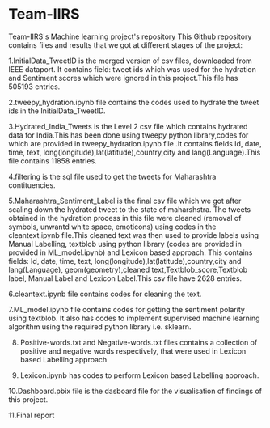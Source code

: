 # Team-IIRS
Team-IIRS's Machine learning project's repository
This Github repository contains files and results that we got at different stages of the project:

1.InitialData_TweetID is the merged version of csv files, downloaded from IEEE dataport. It contains field: tweet ids which was used for the hydration and Sentiment scores which were ignored in this project.This file has 505193 entries. 

2.tweepy_hydration.ipynb file contains the codes used to hydrate the tweet ids in the InitialData_TweetID. 

3.Hydrated_India_Tweets is the Level 2 csv file which contains hydrated data for India.This has been done using tweepy python library,codes for which are provided in tweepy_hydration.ipynb file .It contains fields Id, date, time, text, long(longitude),lat(latitude),country,city and lang(Language).This file contains 11858 entries. 

4.filtering is the sql file used to get the tweets for Maharashtra contituencies.

5.Maharashtra_Sentiment_Label is the final csv file which we got after scaling down the hydrated tweet to the state of maharshstra. The tweets obtained in the hydration process in this file were cleaned (removal of symbols, unwantd white space, emoticons) using codes in the cleantext.ipynb file.This cleaned text was then used to provide labels using Manual Labelling, textblob using python library (codes are provided in provided in ML_model.ipynb) and Lexicon based approach. This contains fields: Id, date, time, text, long(longitude),lat(latitude),country,city and lang(Language), geom(geometry),cleaned text,Textblob_score,Textblob label, Manual Label and Lexicon Label.This csv file have 2628 entries.

6.cleantext.ipynb file contains codes for cleaning the text.

7.ML_model.ipynb file contains codes for getting the sentiment polarity using textblob. It also has codes to implement supervised machine learning algorithm using the required python library i.e. sklearn.

8. Positive-words.txt and Negative-words.txt files contains a collection of positive and negative words respectively, that were used in Lexicon based Labelling approach

9. Lexicon.ipynb has codes to perform Lexicon based Labelling approach.

10.Dashboard.pbix file is the dasboard file for the visualisation of findings of this project.

11.Final report 
